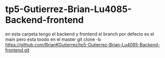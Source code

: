 # tp5-Gutierrez-Brian-Lu4085-Backend-frontend
en esta carpeta tengo el backend y frontend 
el branch por defecto es el main pero esta toodo en el master
git clone -b https://github.com/BrianKGutierrez/tp5-Gutierrez-Brian-Lu4085-Backend-frontend.git
